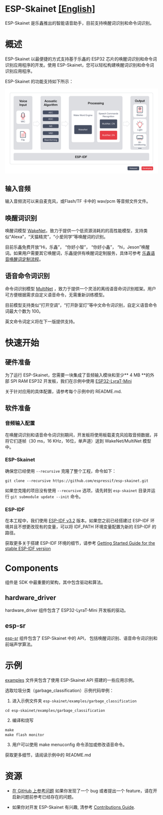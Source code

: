 # ESP-Skainet [[English]](./README.md)

ESP-Skainet 是乐鑫推出的智能语音助手，目前支持唤醒词识别和命令词识别。

# 概述

ESP-Skainet 以最便捷的方式支持基于乐鑫的 ESP32 芯片的唤醒词识别和命令词识别应用程序的开发。使用 ESP-Skainet，您可以轻松构建唤醒词识别和命令词识别应用程序。

ESP-Skainet 的功能支持如下所示：

![overview](img/skainet_overview.png)

## 输入音频

输入音频流可以来自麦克风，或Flash/TF 卡中的 wav/pcm 等音频文件文件。

## 唤醒词识别 

唤醒词模型 [WakeNet](https://github.com/espressif/esp-sr/tree/master/wake_word_engine/README_cn.md)，致力于提供一个低资源消耗的的高性能模型，支持类似“Alexa”，“天猫精灵”，“小爱同学”等唤醒词的识别。  

目前乐鑫免费开放“Hi，乐鑫”， “你好小智”， “你好小鑫”， “hi，Jeson”唤醒词。如果用户需要其它唤醒词，乐鑫提供有唤醒词定制服务，具体可参考 [乐鑫语音唤醒词定制流程](https://github.com/espressif/esp-sr/tree/master/wake_word_engine/乐鑫语音唤醒词定制流程.md)。

## 语音命令词识别

命令词识别模型 [MultiNet](https://github.com/espressif/esp-sr/tree/master/speech_command_recognition/README_cn.md) ，致力于提供一个灵活的离线语音命词识别框架。用户可方便根据需求自定义语音命令，无需重新训练模型。  

目前模型支持类似“打开空调”，“打开卧室灯”等中文命令词识别，自定义语音命令词最大个数为 100。  

英文命令词定义将在下一版提供支持。 


# 快速开始

## 硬件准备

为了运行 ESP-Skainet，您需要一块集成了音频输入模块和至少** 4 MB **的外部 SPI RAM ESP32 开发板，我们在示例中使用 [ESP32-LyraT-Mini](https://docs.espressif.com/projects/esp-adf/en/latest/get-started/get-started-esp32-lyrat-mini.html)

关于针对应用的具体配置，请参考每个示例中的 README.md.

## 软件准备

### 音频输入配置

在唤醒词识别和语音命令词识别期间，开发板将使用板载麦克风拾取音频数据，并将它们逐帧（30 ms，16 KHz，16位，单声道）送到 WakeNet/MultiNet 模型中。

### ESP-Skainet

确保您已经使用  `--recursive` 克隆了整个工程，命令如下：

```
git clone --recursive https://github.com/espressif/esp-skainet.git 
```
如果您克隆的项目没有使用 `--recursive` 选项，请先转到 `esp-skainet` 目录并运行 `git submodule update --init` 命令。

### ESP-IDF

在本工程中，我们使用 [ESP-IDF v3.2](https://github.com/espressif/esp-idf/releases/v3.2) 版本。如果您之前已经搭建过 ESP-IDF 环境并且不想更改现有的变量，可以将 IDF_PATH 环境变量配置为新的 ESP-IDF 的路径。

获取更多关于搭建 ESP-IDF 环境的细节，请参考 [Getting Started Guide for the stable ESP-IDF version](https://docs.espressif.com/projects/esp-idf/en/stable/get-started-cmake/index.html)


# Components

组件是 SDK 中最重要的架构，其中包含驱动和算法。

## hardware_driver

hardware_driver 组件包含了 ESP32-LyraT-Mini 开发板的驱动。


## esp-sr

[esp-sr](https://github.com/espressif/esp-sr/tree/master) 组件包含了 ESP-Skainet 中的 API， 包括唤醒词识别、语音命令词识别和前端声学算法。

# 示例

[examples](examples) 文件夹包含了使用 ESP-Skainet API 搭建的一些应用示例。

选取垃圾分类（garbage_classification）示例代码举例：

1. 进入示例文件夹 `esp-skainet/examples/garbage_classification`
```
cd esp-skainet/examples/garbage_classification
```

2. 编译和烧写
```
make
make flash monitor
```

3. 用户可以使用 make menuconfig 命令添加或修改语音命令。

获取更多细节，请阅读示例中的 README.md

# 资源

* [在 GitHub 上参考问题](https://github.com/espressif/esp-skainet/issues) 如果你发现了一个 bug 或者提出一个 feature，请在开启新问题前参考已经存在的问题。

* 如果你对开发 ESP-Skainet 有兴趣, 清参考 [Contributions Guide](https://esp-idf.readthedocs.io/en/latest/contribute/index.html).
